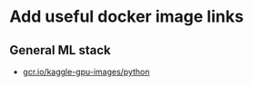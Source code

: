 # Add useful docker image links 
## General ML stack
- [gcr.io/kaggle-gpu-images/python](https://github.com/Kaggle/docker-python)

